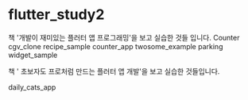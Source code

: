 # flutter_study2
책 '개발이 재미있는 플러터 앱 프로그래밍'을 보고 실습한 것들 입니다.
Counter
cgv_clone
recipe_sample
counter_app
twosome_example
parking
widget_sample

책 ' 초보자도 프로처럼 만드는 플러터 앱 개발'을 보고 실습한 것들입니다.

daily_cats_app
